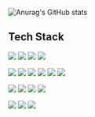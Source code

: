 ![Anurag's GitHub stats](https://github-readme-stats.vercel.app/api?username=ZoDeath&show_icons=true&theme=radical)

## Tech Stack

<p>
  <img src="https://img.shields.io/badge/Aftereffects-9999FF?style=flat&logo=adobeaftereffects&logoColor=white"/>
  <img src="https://img.shields.io/badge/Photoshop-31A8FF?style=flat&logo=adobephotoshop&logoColor=white"/>
  <img src="https://img.shields.io/badge/Illustrator-FF9A00?style=flat&logo=adobeillustrator&logoColor=white"/>
  <img src="https://img.shields.io/badge/Premier-9999FF?style=flat&logo=adobepremierepro&logoColor=white"/>
</p>

<p>
  <img src="https://img.shields.io/badge/unity-000000?style=flat&logo=unity&logoColor=white"/>
  <img src="https://img.shields.io/badge/unrealengine-0E1128?style=flat&logo=unrealengine&logoColor=white"/>
  <img src="https://img.shields.io/badge/C4D-011A6A?style=flat&logo=cinema4d&logoColor=white"/>
  <img src="https://img.shields.io/badge/blender-E87D0D?style=flat&logo=blender&logoColor=white"/>
  <img src="https://img.shields.io/badge/figma-F24E1E?style=flat&logo=figma&logoColor=white"/>
  <img src="https://img.shields.io/badge/Spline-8E44AD?style=flat&logoColor=white"/>
</p>

<p>
  <img src="https://img.shields.io/badge/Python-3776AB?style=flat-square&logo=Python&logoColor=white"/>
  <img src="https://img.shields.io/badge/C++-00599C?style=flat-square&logo=cplusplus&logoColor=white"/>
  <img src="https://img.shields.io/badge/C%23-239120?style=flat-square&logo=csharp&logoColor=white"/>
  <img src="https://img.shields.io/badge/JavaScript-F7DF1E?style=flat-square&logo=javascript&logoColor=black"/>
</p>


<p>
  <img src="https://img.shields.io/badge/Houdini-FF4713?style=flat&logo=houdini&logoColor=white"/>
  <img src="https://img.shields.io/badge/DaVinci%20Resolve-1A1A1A?style=flat&logo=blackmagicdesign&logoColor=white"/>
  <img src="https://img.shields.io/badge/Shader-7D3C98?style=flat&logo=opengl&logoColor=white"/>
</p>
